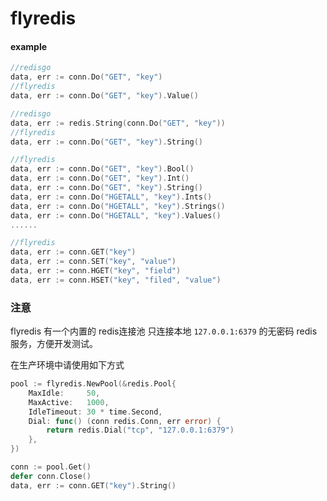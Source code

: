 # flyredis

#### example

```go
//redisgo
data, err := conn.Do("GET", "key")
//flyredis
data, err := conn.Do("GET", "key").Value()
```
```go
//redisgo
data, err := redis.String(conn.Do("GET", "key"))
//flyredis
data, err := conn.Do("GET", "key").String()
```

```go
//flyredis
data, err := conn.Do("GET", "key").Bool()
data, err := conn.Do("GET", "key").Int()
data, err := conn.Do("GET", "key").String()
data, err := conn.Do("HGETALL", "key").Ints()
data, err := conn.Do("HGETALL", "key").Strings()
data, err := conn.Do("HGETALL", "key").Values()
......
```

```go
//flyredis
data, err := conn.GET("key")
data, err := conn.SET("key", "value")
data, err := conn.HGET("key", "field")
data, err := conn.HSET("key", "filed", "value")
```

### 注意
flyredis 有一个内置的 redis连接池 只连接本地 `127.0.0.1:6379` 的无密码 redis 服务，方便开发测试。

在生产环境中请使用如下方式
```go
pool := flyredis.NewPool(&redis.Pool{
    MaxIdle:     50,
    MaxActive:   1000,
    IdleTimeout: 30 * time.Second,
    Dial: func() (conn redis.Conn, err error) {
        return redis.Dial("tcp", "127.0.0.1:6379")
    },
})
```
```go
conn := pool.Get()
defer conn.Close()
data, err := conn.GET("key").String()
```